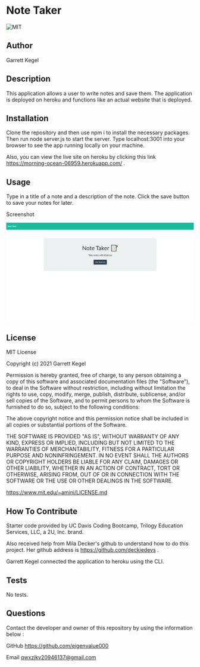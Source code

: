 
# Note Taker
![MIT](https://img.shields.io/badge/license-MIT-yellow)

## Author
Garrett Kegel

## Description
This application allows a user to write notes and save them.
The application is deployed on heroku and functions like
an actual website that is deployed.
  

  
## Installation
Clone the repository and then use npm i to install 
the necessary packages. Then run node server.js
to start the server. Type localhost:3001 into
your browser to see the app running locally
on your machine.

Also, you can view the live site on heroku by clicking this
link https://morning-ocean-06959.herokuapp.com/ .

## Usage
Type in a title of a note and a description of the 
note. Click the save button to save your notes for 
later.

Screenshot

![alt text](assets/images/screenshot.png)


## License
MIT License

Copyright (c) 2021 Garrett Kegel
    
Permission is hereby granted, free of charge, to any person obtaining a copy
of this software and associated documentation files (the "Software"), to deal
in the Software without restriction, including without limitation the rights
to use, copy, modify, merge, publish, distribute, sublicense, and/or sell
copies of the Software, and to permit persons to whom the Software is
furnished to do so, subject to the following conditions:
    
The above copyright notice and this permission notice shall be included in all
copies or substantial portions of the Software.
    
THE SOFTWARE IS PROVIDED "AS IS", WITHOUT WARRANTY OF ANY KIND, EXPRESS OR
IMPLIED, INCLUDING BUT NOT LIMITED TO THE WARRANTIES OF MERCHANTABILITY,
FITNESS FOR A PARTICULAR PURPOSE AND NONINFRINGEMENT. IN NO EVENT SHALL THE
AUTHORS OR COPYRIGHT HOLDERS BE LIABLE FOR ANY CLAIM, DAMAGES OR OTHER
LIABILITY, WHETHER IN AN ACTION OF CONTRACT, TORT OR OTHERWISE, ARISING FROM,
OUT OF OR IN CONNECTION WITH THE SOFTWARE OR THE USE OR OTHER DEALINGS IN THE
SOFTWARE.

https://www.mit.edu/~amini/LICENSE.md

## How To Contribute
Starter code provided by UC Davis Coding Bootcamp, 
Trilogy Education Services, LLC, a 2U, Inc. brand.

Also received help from Mila Decker's github to 
understand how to do this project. Her github address is
https://github.com/deckiedevs .

Garrett Kegel connected the application to heroku
using the CLI.

## Tests
No tests.


## Questions

Contact the developer and owner of this repository by using the information below : 

GitHub
https://github.com/eigenvalue000

Email
qwxzjkv20946137@gmail.com

